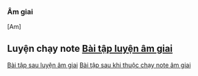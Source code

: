 ### Âm giai
[Am] 


Luyện chạy note 
[Bài tập luyện âm giai](https://www.youtube.com/watch?v=cmJ3KEuRJ7E&list=PLLMdLfwmQ_xtA59rlJxcobRboXe5EipZD&index=3)
- 
[Bài tập sau luyện âm giai](https://www.youtube.com/watch?v=tg5KrYTIP5c&list=PLLMdLfwmQ_xtA59rlJxcobRboXe5EipZD&index=3)
[Bài tập sau khi thuộc chạy note âm giai](https://www.youtube.com/watch?v=ZIIae1IEB2E&list=PLLMdLfwmQ_xtA59rlJxcobRboXe5EipZD&index=1&t=643s)

